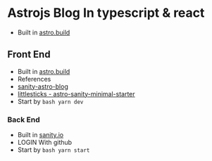 # Astrojs Blog In typescript & react

- Built in [astro.build](https://astro.build/)

## Front End

- Built in [astro.build](https://astro.build/)
- References
- [sanity-astro-blog](https://www.sanity.io/guides/sanity-astro-blog)
- [littlesticks - astro-sanity-minimal-starter](https://github.com/littlesticks/astro-sanity-minimal-starter/tree/graphql)
- Start by ```bash yarn dev```

### Back End

- Built in [sanity.io](https://www.sanity.io/)
- LOGIN With github
- Start by ```bash yarn start```